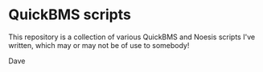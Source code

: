 # QuickBMS scripts

This repository is a collection of various QuickBMS and Noesis scripts I've written, which may or may not be of use to somebody!



Dave
